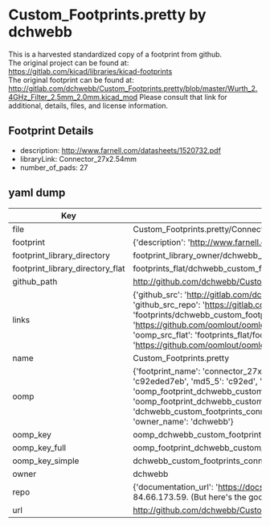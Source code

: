 # Custom_Footprints.pretty by dchwebb  
This is a harvested standardized copy of a footprint from github.  
The original project can be found at:  
https://gitlab.com/kicad/libraries/kicad-footprints  
The original footprint can be found at:
http://gitlab.com/dchwebb/Custom_Footprints.pretty/blob/master/Wurth_2.4GHz_Filter_2.5mm_2.0mm.kicad_mod
Please consult that link for additional, details, files, and license information.  
## Footprint Details
* description: http://www.farnell.com/datasheets/1520732.pdf  
* libraryLink: Connector_27x2.54mm  
* number_of_pads: 27  
## yaml dump  
| Key | Value |  
| --- | --- |  
| file | Custom_Footprints.pretty/Connector_27x2.54mm.kicad_mod |  
| footprint | {'description': 'http://www.farnell.com/datasheets/1520732.pdf', 'libraryLink': 'Connector_27x2.54mm', 'number_of_pads': 27} |  
| footprint_library_directory | footprint_library_owner/dchwebb_Custom_Footprints.pretty |  
| footprint_library_directory_flat | footprints_flat/dchwebb_custom_footprints_connector_27x2_54mm/working |  
| github_path | http://github.com/dchwebb/Custom_Footprints.pretty/blob/master/Connector_27x2.54mm.kicad_mod |  
| links | {'github_src': 'http://gitlab.com/dchwebb/Custom_Footprints.pretty/blob/master/Wurth_2.4GHz_Filter_2.5mm_2.0mm.kicad_mod', 'github_src_repo': 'https://gitlab.com/kicad/libraries/kicad-footprints', 'oomp_bot': 'footprints/dchwebb_custom_footprints_connector_27x2_54mm/working', 'oomp_bot_github': 'https://github.com/oomlout/oomlout_oomp_footprint_bot/tree/main/footprints/dchwebb_custom_footprints_connector_27x2_54mm/working', 'oomp_src_flat': 'footprints_flat/footprints_flat/dchwebb_custom_footprints_connector_27x2_54mm/working', 'oomp_src_flat_github': 'https://github.com/oomlout/oomlout_oomp_footprint_src/tree/main/footprints_flat/dchwebb_custom_footprints_connector_27x2_54mm/working'} |  
| name | Custom_Footprints.pretty |  
| oomp | {'footprint_name': 'connector_27x2_54mm', 'library_name': 'custom_footprints', 'md5': 'c92eded7ebabb3ab3228c6ccc5e82c00', 'md5_10': 'c92eded7eb', 'md5_5': 'c92ed', 'md5_6': 'c92ede', 'oomp_key': 'oomp_dchwebb_custom_footprints_connector_27x2_54mm', 'oomp_key_extra': 'oomp_footprint_dchwebb_custom_footprints_connector_27x2_54mm', 'oomp_key_full': 'oomp_footprint_dchwebb_custom_footprints_connector_27x2_54mm_c92ede', 'oomp_key_simple': 'dchwebb_custom_footprints_connector_27x2_54mm', 'original_filename': 'Custom_Footprints.pretty/Connector_27x2.54mm.kicad_mod', 'owner_name': 'dchwebb'} |  
| oomp_key | oomp_dchwebb_custom_footprints_connector_27x2_54mm |  
| oomp_key_full | oomp_footprint_dchwebb_custom_footprints_connector_27x2_54mm |  
| oomp_key_simple | dchwebb_custom_footprints_connector_27x2_54mm |  
| owner | dchwebb |  
| repo | {'documentation_url': 'https://docs.github.com/rest/overview/resources-in-the-rest-api#rate-limiting', 'message': "API rate limit exceeded for 84.66.173.59. (But here's the good news: Authenticated requests get a higher rate limit. Check out the documentation for more details.)"} |  
| url | http://github.com/dchwebb/Custom_Footprints.pretty |  

